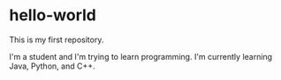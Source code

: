 # hello-world

This is my first repository.

I'm a student and I'm trying to learn programming.
I'm currently learning Java, Python, and C++.
